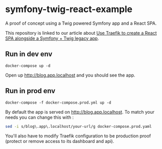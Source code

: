 # symfony-twig-react-example
A proof of concept using a Twig powered Symfony app and a React SPA.

This repository is linked to our article about [Use Traefik to create a React SPA alongside a Symfony + Twig legacy app](https://knplabs.com/fr/blog/use-traefik-to-create-a-react-spa-alongside-a-symfony-twig-legacy-app).

## Run in dev env
`docker-compose up -d`

Open up http://blog.app.localhost and you should see the app.

## Run in prod env
`docker-compose -f docker-compose.prod.yml up -d`

By default the app is served on http://blog.app.localhost. To match your needs you can change this with :
```bash
sed -i s/blog\.app\.localhost/your-url/g docker-compose.prod.yaml
```
You'll also have to modify Traefik configuration to be production proof (protect or remove access to its dashboard and api).
